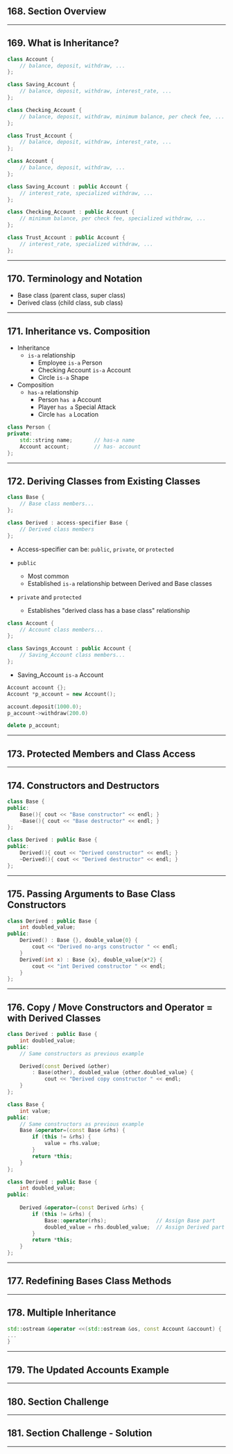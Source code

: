 ## 168. Section Overview

***

## 169. What is Inheritance?

```c++
class Account {
    // balance, deposit, withdraw, ...
};

class Saving_Account {
    // balance, deposit, withdraw, interest_rate, ...
};

class Checking_Account {
    // balance, deposit, withdraw, minimum balance, per check fee, ...
};

class Trust_Account {
    // balance, deposit, withdraw, interest_rate, ...
};
```


```c++
class Account {
    // balance, deposit, withdraw, ...
};

class Saving_Account : public Account {
    // interest_rate, specialized withdraw, ...
};

class Checking_Account : public Account {
    // minimum balance, per check fee, specialized withdraw, ...
};

class Trust_Account : public Account {
    // interest_rate, specialized withdraw, ...
};
```
***

## 170. Terminology and Notation

* Base class (parent class, super class)
* Derived class (child class, sub class)

***

## 171. Inheritance vs. Composition

* Inheritance
    - `is-a` relationship
        - Employee `is-a` Person
        - Checking Account `is-a` Account
        - Circle `is-a` Shape
* Composition
    - `has-a` relationship
        - Person `has a` Account
        - Player `has a` Special Attack
        - Circle `has a` Location

```c++
class Person {
private:
    std::string name;       // has-a name
    Account account;        // has- account
};
```

***

## 172. Deriving Classes from Existing Classes

```c++
class Base {
    // Base class members...
};

class Derived : access-specifier Base {
    // Derived class members
};
```
* Access-specifier can be: `public`, `private`, or `protected`

* `public`
    - Most common
    - Established `is-a` relationship between Derived and Base classes
* `private` and `protected`
    - Establishes "derived class has a base class" relationship

```c++
class Account {
    // Account class members...
};

class Savings_Account : public Account {
    // Saving_Account class members...
};
```
* Saving_Account `is-a` Account

```c++
Account account {};
Account *p_account = new Account();

account.deposit(1000.0);
p_account->withdraw(200.0)

delete p_account;
```

***

## 173. Protected Members and Class Access

***

## 174. Constructors and Destructors

```c++
class Base {
public:
    Base(){ cout << "Base constructor" << endl; }
    ~Base(){ cout << "Base destructor" << endl; }
};

class Derived : public Base {
public:    
    Derived(){ cout << "Derived constructor" << endl; }
    ~Derived(){ cout << "Derived destructor" << endl; }
};
```

***

## 175. Passing Arguments to Base Class Constructors

```c++
class Derived : public Base {
    int doubled_value;
public:
    Derived() : Base {}, double_value{0} {
        cout << "Derived no-args constructor " << endl;
    }
    Derived(int x) : Base {x}, double_value{x*2} {
        cout << "int Derived constructor " << endl;
    }
};
```

***

## 176. Copy / Move Constructors and Operator = with Derived Classes

```c++
class Derived : public Base {
    int doubled_value;
public:
    // Same constructors as previous example

    Derived(const Derived &other)
        : Base(other), doubled_value {other.doubled_value} {
            cout << "Derived copy constructor " << endl;
    }
};
```

```c++
class Base {
    int value;
public:
    // Same constructors as previous example
    Base &operator=(const Base &rhs) {
        if (this != &rhs) {
            value = rhs.value;
        }
        return *this;
    }
};
```

```c++
class Derived : public Base {
    int doubled_value;
public:
    
    Derived &operator=(const Derived &rhs) {
        if (this != &rhs) {
            Base::operator(rhs);                // Assign Base part
            doubled_value = rhs.doubled_value;  // Assign Derived part
        }
        return *this;
    }
};
```

***

## 177. Redefining Bases Class Methods

***

## 178. Multiple Inheritance

```c++
std::ostream &operator <<(std::ostream &os, const Account &account) {
...
}
```

***

## 179. The Updated Accounts Example

***

## 180. Section Challenge

***

## 181. Section Challenge - Solution

***










